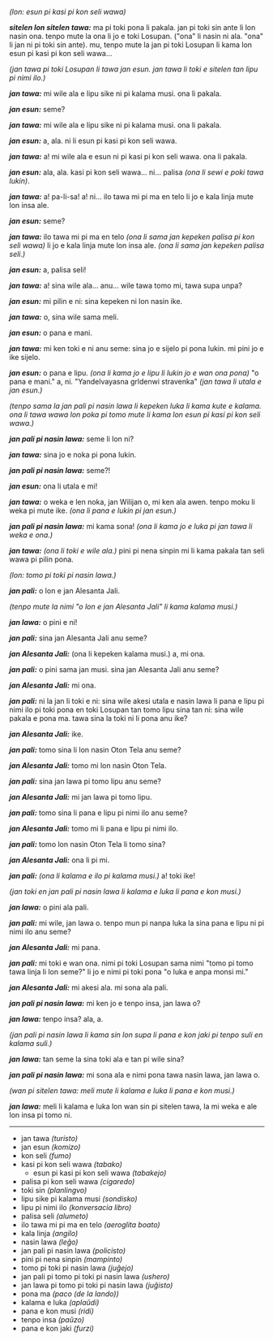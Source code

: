 *(lon: esun pi kasi pi kon seli wawa)*

***sitelen lon sitelen tawa:*** ma pi toki pona li pakala. jan pi toki sin ante li lon nasin ona. tenpo mute la ona li jo e toki Losupan. ("ona" li nasin ni ala. "ona" li jan ni pi toki sin ante). mu, tenpo mute la jan pi toki Losupan li kama lon esun pi kasi pi kon seli wawa...

*(jan tawa pi toki Losupan li tawa jan esun. jan tawa li toki e sitelen tan lipu pi nimi ilo.)*

***jan tawa:*** mi wile ala e lipu sike ni pi kalama musi. ona li pakala.

***jan esun:*** seme?

***jan tawa:*** mi wile ala e lipu sike ni pi kalama musi. ona li pakala.

***jan esun:*** a, ala. ni li esun pi kasi pi kon seli wawa.

***jan tawa:*** a! mi wile ala e esun ni pi kasi pi kon seli wawa. ona li pakala.

***jan esun:*** ala, ala. kasi pi kon seli wawa... ni... palisa *(ona li sewi e poki tawa lukin)*.

***jan tawa:*** a! pa-li-sa! a! ni... ilo tawa mi pi ma en telo li jo e kala linja mute lon insa ale.

***jan esun:*** seme?

***jan tawa:*** ilo tawa mi pi ma en telo *(ona li sama jan kepeken palisa pi kon seli wawa)* li jo e kala linja mute lon insa ale. *(ona li sama jan kepeken palisa seli.)*

***jan esun:*** a, palisa seli!

***jan tawa:*** a! sina wile ala... anu... wile tawa tomo mi, tawa supa unpa?

***jan esun:*** mi pilin e ni: sina kepeken ni lon nasin ike.

***jan tawa:*** o, sina wile sama meli.

***jan esun:*** o pana e mani.

***jan tawa:*** mi ken toki e ni anu seme: sina jo e sijelo pi pona lukin. mi pini jo e ike sijelo.

***jan esun:*** o pana e lipu. *(ona li kama jo e lipu li lukin jo e wan ona pona)* "o pana e mani." a, ni. "Yandelvayasna grldenwi stravenka" *(jan tawa li utala e jan esun.)*

*(tenpo sama la jan pali pi nasin lawa li kepeken luka li kama kute e kalama. ona li tawa wawa lon poka pi tomo mute li kama lon esun pi kasi pi kon seli wawa.)*

***jan pali pi nasin lawa:*** seme li lon ni?

***jan tawa:*** sina jo e noka pi pona lukin.

***jan pali pi nasin lawa:*** seme?!

***jan esun:*** ona li utala e mi!

***jan tawa:*** o weka e len noka, jan Wilijan o, mi ken ala awen. tenpo moku li weka pi mute ike. *(ona li pana e lukin pi jan esun.)*

***jan pali pi nasin lawa:*** mi kama sona! *(ona li kama jo e luka pi jan tawa li weka e ona.)*

***jan tawa:*** *(ona li toki e wile ala.)* pini pi nena sinpin mi li kama pakala tan seli wawa pi pilin pona.

*(lon: tomo pi toki pi nasin lawa.)*

***jan pali:*** o lon e jan Alesanta Jali.

*(tenpo mute la nimi "o lon e jan Alesanta Jali" li kama kalama musi.)*

***jan lawa:*** o pini e ni!

***jan pali:*** sina jan Alesanta Jali anu seme?

***jan Alesanta Jali:*** (ona li kepeken kalama musi.) a, mi ona.

***jan pali:*** o pini sama jan musi. sina jan Alesanta Jali anu seme?

***jan Alesanta Jali:*** mi ona.

***jan pali:*** ni la jan li toki e ni: sina wile akesi utala e nasin lawa li pana e lipu pi nimi ilo pi toki pona en toki Losupan tan tomo lipu sina tan ni: sina wile pakala e pona ma. tawa sina la toki ni li pona anu ike?

***jan Alesanta Jali:*** ike.

***jan pali:*** tomo sina li lon nasin Oton Tela anu seme?

***jan Alesanta Jali:*** tomo mi lon nasin Oton Tela.

***jan pali:*** sina jan lawa pi tomo lipu anu seme?

***jan Alesanta Jali:*** mi jan lawa pi tomo lipu.

***jan pali:*** tomo sina li pana e lipu pi nimi ilo anu seme?

***jan Alesanta Jali:*** tomo mi li pana e lipu pi nimi ilo.

***jan pali:*** tomo lon nasin Oton Tela li tomo sina?

***jan Alesanta Jali:*** ona li pi mi.

***jan pali:*** *(ona li kalama e ilo pi kalama musi.)* a! toki ike!

*(jan toki en jan pali pi nasin lawa li kalama e luka li pana e kon musi.)*

***jan lawa:*** o pini ala pali.

***jan pali:*** mi wile, jan lawa o. tenpo mun pi nanpa luka la sina pana e lipu ni pi nimi ilo anu seme?

***jan Alesanta Jali:*** mi pana.

***jan pali:*** mi toki e wan ona. nimi pi toki Losupan sama nimi "tomo pi tomo tawa linja li lon seme?" li jo e nimi pi toki pona "o luka e anpa monsi mi."

***jan Alesanta Jali:*** mi akesi ala. mi sona ala pali.

***jan pali pi nasin lawa:*** mi ken jo e tenpo insa, jan lawa o?

***jan lawa:*** tenpo insa? ala, a.

*(jan pali pi nasin lawa li kama sin lon supa li pana e kon jaki pi tenpo suli en kalama suli.)*

***jan lawa:*** tan seme la sina toki ala e tan pi wile sina?

***jan pali pi nasin lawa:*** mi sona ala e nimi pona tawa nasin lawa, jan lawa o.

*(wan pi sitelen tawa: meli mute li kalama e luka li pana e kon musi.)*

***jan lawa:*** meli li kalama e luka lon wan sin pi sitelen tawa, la mi weka e ale lon insa pi tomo ni.

___

* jan tawa *(turisto)*
* jan esun *(komizo)*
* kon seli *(fumo)*
 * kasi pi kon seli wawa *(tabako)*
    * esun pi kasi pi kon seli wawa *(tabakejo)*
 * palisa pi kon seli wawa *(cigaredo)*
* toki sin *(planlingvo)*
* lipu sike pi kalama musi *(sondisko)*
* lipu pi nimi ilo *(konversacia libro)*
* palisa seli *(alumeto)*
* ilo tawa mi pi ma en telo *(aeroglita boato)*
* kala linja *(angilo)*
* nasin lawa *(leĝo)*
 * jan pali pi nasin lawa *(policisto)*
* pini pi nena sinpin *(mampinto)*
* tomo pi toki pi nasin lawa *(juĝejo)*
 * jan pali pi tomo pi toki pi nasin lawa *(ushero)*
 * jan lawa pi tomo pi toki pi nasin lawa *(juĝisto)*
* pona ma *(paco (de la lando))*
* kalama e luka *(aplaŭdi)*
* pana e kon musi *(ridi)*
* tenpo insa *(paŭzo)*
* pana e kon jaki *(furzi)*
